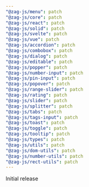 ```yaml
---
"@zag-js/menu": patch
"@zag-js/core": patch
"@zag-js/react": patch
"@zag-js/solid": patch
"@zag-js/svelte": patch
"@zag-js/vue": patch
"@zag-js/accordion": patch
"@zag-js/combobox": patch
"@zag-js/dialog": patch
"@zag-js/editable": patch
"@zag-js/popper": patch
"@zag-js/number-input": patch
"@zag-js/pin-input": patch
"@zag-js/popover": patch
"@zag-js/range-slider": patch
"@zag-js/rating": patch
"@zag-js/slider": patch
"@zag-js/splitter": patch
"@zag-js/tabs": patch
"@zag-js/tags-input": patch
"@zag-js/toast": patch
"@zag-js/toggle": patch
"@zag-js/tooltip": patch
"@zag-js/types": patch
"@zag-js/utils": patch
"@zag-js/dom-utils": patch
"@zag-js/number-utils": patch
"@zag-js/rect-utils": patch
---
```


Initial release

